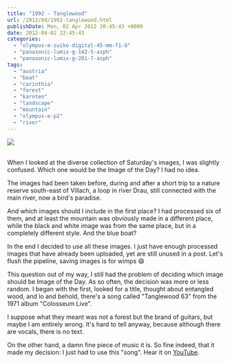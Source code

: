 ```yaml
---
title: "1992 - Tanglewood"
url: /2012/04/1992-tanglewood.html
publishDate: Mon, 02 Apr 2012 20:45:43 +0000
date: 2012-04-02 22:45:43
categories: 
  - "olympus-m-zuiko-digital-45-mm-f1-8"
  - "panasonic-lumix-g-142-5-asph"
  - "panasonic-lumix-g-201-7-asph"
tags: 
  - "austria"
  - "boat"
  - "carinthia"
  - "forest"
  - "karnten"
  - "landscape"
  - "mountain"
  - "olympus-e-p2"
  - "river"
---
```

<div class="container">
<div class="center"><a target="_blank" href="https://d25zfm9zpd7gm5.cloudfront.net/1200x1200/2012/20120331_152547_ps.jpg"><img src="https://d25zfm9zpd7gm5.cloudfront.net/0600x0600/2012/20120331_152547_ps.jpg" /></a></div>
</div>
<br />

When I looked at the diverse collection of Saturday's images, I was slightly confused. Which one would be the Image of the Day? I had no idea.

<a target="_blank" href="https://d25zfm9zpd7gm5.cloudfront.net/1200x1200/2012/20120331_160516_ps.jpg"><img style="margin: 0pt 0px 0pt 10px; float: right;" src="https://d25zfm9zpd7gm5.cloudfront.net/0150x0150/2012/20120331_160516_ps.jpg" alt="" border="0" /></a> The images had been taken before, during and after a short trip to a nature reserve south-east of Villach, a loop in river Drau, still connected with the main river, now a bird's paradise.

<a target="_blank" href="https://d25zfm9zpd7gm5.cloudfront.net/1200x1200/2012/20120331_154452_ps.jpg"><img style="margin: 0pt 10px 0pt 0px; float: left;" src="https://d25zfm9zpd7gm5.cloudfront.net/0150x0150/2012/20120331_154452_ps.jpg" alt="" border="0" /></a> And which images should I include in the first place? I had processed six of them, and at least the mountain was obviously made in a different place, while the black and white image was from the same place, but in a completely different style. And the blue boat?

<a target="_blank" href="https://d25zfm9zpd7gm5.cloudfront.net/1200x1200/2012/20120331_165331_ps.jpg"><img style="margin: 0pt 0px 0pt 10px; float: right;" src="https://d25zfm9zpd7gm5.cloudfront.net/0150x0150/2012/20120331_165331_ps.jpg" alt="" border="0" /></a> In the end I decided to use all these images. I just have enough processed images that have already been uploaded, yet are still unused in a post. Let's flush the pipeline, saving images is for wimps 😄

<a target="_blank" href="https://d25zfm9zpd7gm5.cloudfront.net/1200x1200/2012/20120331_165436_ps.jpg"><img style="margin: 0pt 10px 0pt 0px; float: left;" src="https://d25zfm9zpd7gm5.cloudfront.net/0150x0150/2012/20120331_165436_ps.jpg" alt="" border="0" /></a> This question out of my way, I still had the problem of deciding which image should be Image of the Day. As so often, the decision was more or less random. I began with the first, looked for a title, thought about entangled wood, and lo and behold, there's a song called "Tanglewood 63" from the 1971 album "Colosseum Live". 

<a target="_blank" href="https://d25zfm9zpd7gm5.cloudfront.net/1200x1200/2012/20120331_173150_ps.jpg"><img style="margin: 0pt 0px 0pt 10px; float: right;" src="https://d25zfm9zpd7gm5.cloudfront.net/0150x0150/2012/20120331_173150_ps.jpg" alt="" border="0" /></a> I suppose what they meant was not a forest but the brand of guitars, but maybe I am entirely wrong. It's hard to tell anyway, because although there are vocals, there is no text.

 On the other hand, a damn fine piece of music it is. So fine indeed, that it made my decision: I just had to use this "song". Hear it on <a href="http://www.youtube.com/watch?v=QHV6XqY5vSU" target="_blank">YouTube</a>.
